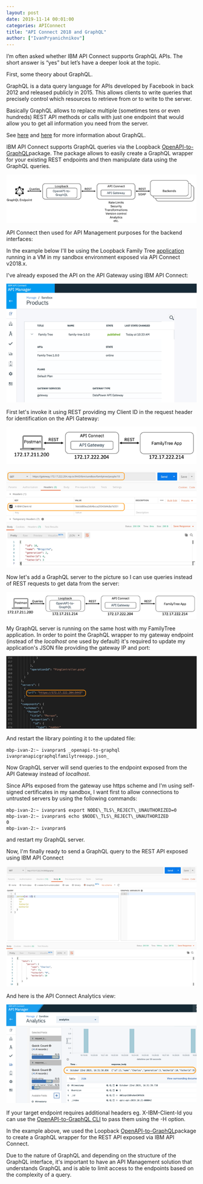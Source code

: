```yaml
---
layout: post
date: 2019-11-14 00:01:00
categories: APIConnect
title: "API Connect 2018 and GraphQL"
author: ["IvanPryanichnikov"]
---
```

I’m often asked whether IBM API Connect supports GraphQL APIs. The short answer is “yes” but let’s have a deeper look at the topic.

<!--more-->

First, some theory about GraphQL.

GraphQL is a data query language for APIs developed by Facebook in back 2012 and released publicly in 2015. This allows clients to write queries that precisely control which resources to retrieve from or to write to the server.

Basically GraphQL allows to replace multiple (sometimes tens or even hundreds) REST API methods or calls with just one endpoint that would allow you to get all information you need from the server.

See [here](https://developer.ibm.comopenprojectsopenapi-to-graphql) and [here](https://graphql.org) for more information about GraphQL.

IBM API Connect supports GraphQL queries via the Loopback [OpenAPI-to-GraphQL](http://v4.loopback.iooasgraph.html)package. The package allows to easily create a GraphQL wrapper for your existing REST endpoints and then manipulate data using the GraphQL queries.

![](/images/graphql1.png)

API Connect then used for API Management purposes for the backend interfaces:


In the example below I'll be using the Loopback Family Tree [application](https:////github.comstronglooploopback4-example-family-tree#openapi-to-graphql) running in a VM in my sandbox environment exposed via API Connect v2018.x.

I've already exposed the API on the API Gateway using IBM API Connect:

![](/images/graphql2.png)

First let's invoke it using REST providing my Client ID in the request header for identification on the API Gateway:

![](/images/graphql3.png)

![](/images/graphql4.png)

Now let's add a GraphQL server to the picture so I can use queries instead of REST requests to get data from the server:

![](/images/graphql5.png)

My GraphQL server is running on the same host with my FamilyTree application. In order to point the GraphQL wrapper to my gateway endpoint (instead of the _localhost_ one used by default) it's required to update my application's JSON file providing the gateway IP and port:

![](/images/graphql6.png)

And restart the library pointing it to the updated file:

```
mbp-ivan-2:~ ivanpran$ _openapi-to-graphql ivanpranapicgraphqlfamilytreeapp.json_
```

Now GraphQL server will send queries to the endpoint exposed from the API Gateway instead of _localhost_.

Since APIs exposed from the gateway use https scheme and I'm using self-signed certificates in my sandbox, I want first to allow connections to untrusted servers by using the following commands:

```
mbp-ivan-2:~ ivanpran$ export NODE\_TLS\_REJECT\_UNAUTHORIZED=0
mbp-ivan-2:~ ivanpran$ echo $NODE\_TLS\_REJECT\_UNAUTHORIZED
0
mbp-ivan-2:~ ivanpran$
```

and restart my GraphQL server.

Now, I'm finally ready to send a GraphQL query to the REST API exposed using IBM API Connect

![](/images/graphql7.png)

And here is the API Connect Analytics view:

![](/images/graphql8.png)

If your target endpoint requires additional headers eg. X-IBM-Client-Id you can use the [OpenAPI-to-GraphQL CLI](https:////github.comIBMopenapi-to-graphqltreemasterpackagesopenapi-to-graphql-cli#usage) to pass them using the -H option.

In the example above, we used the Loopback [OpenAPI-to-GraphQL](http://v4.loopback.iooasgraph.html)package to create a GraphQL wrapper for the REST API exposed via IBM API Connect.

Due to the nature of GraphQL and depending on the structure of the GraphQL interface, it's important to have an API Management solution that understands GraphQL and is able to limit access to the endpoints based on the complexity of a query.
